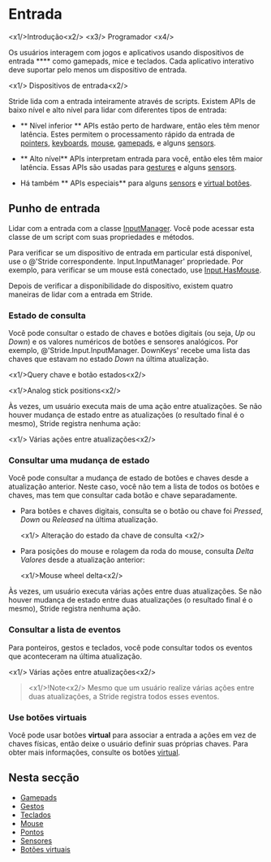 # Entrada

<x1\/>Introdução<x2\/>
<x3\/> Programador <x4\/>

Os usuários interagem com jogos e aplicativos usando dispositivos de entrada **** como gamepads, mice e teclados. Cada aplicativo interativo deve suportar pelo menos um dispositivo de entrada.

<x1\/> Dispositivos de entrada<x2\/>

Stride lida com a entrada inteiramente através de scripts. Existem APIs de baixo nível e alto nível para lidar com diferentes tipos de entrada:

* ** Nível inferior ** APIs estão perto de hardware, então eles têm menor latência. Estes permitem o processamento rápido da entrada de [pointers](pointers.md), [keyboards](keyboards.md), [mouse](mouse.md), [gamepads](gamepads.md), e alguns [sensors](sensors.md).

* ** Alto nível** APIs interpretam entrada para você, então eles têm maior latência. Essas APIs são usadas para [gestures](gestures.md) e alguns [sensors](sensors.md).

* Há também ** APIs especiais** para alguns [sensors](sensors.md) e [virtual botões](virtual-buttons.md).

## Punho de entrada

Lidar com a entrada com a classe [InputManager](xref:Stride.Input.InputManager). Você pode acessar esta classe de um script com suas propriedades e métodos.

Para verificar se um dispositivo de entrada em particular está disponível, use o @'Stride correspondente. Input.InputManager' propriedade. Por exemplo, para verificar se um mouse está conectado, use [Input.HasMouse](xref:Stride.Input.InputManager.HasMouse).

Depois de verificar a disponibilidade do dispositivo, existem quatro maneiras de lidar com a entrada em Stride.

### Estado de consulta

Você pode consultar o estado de chaves e botões digitais (ou seja, _Up_ ou _Down_) e os valores numéricos de botões e sensores analógicos. Por exemplo, @'Stride.Input.InputManager. DownKeys' recebe uma lista das chaves que estavam no estado _Down_ na última atualização.

<x1\/>Query chave e botão estados<x2\/>

<x1\/>Analog stick positions<x2\/>

Às vezes, um usuário executa mais de uma ação entre atualizações. Se não houver mudança de estado entre as atualizações (o resultado final é o mesmo), Stride registra nenhuma ação:

<x1\/> Várias ações entre atualizações<x2\/>

### Consultar uma mudança de estado

Você pode consultar a mudança de estado de botões e chaves desde a atualização anterior.
Neste caso, você não tem a lista de todos os botões e chaves, mas tem que consultar cada botão e chave separadamente.

* Para botões e chaves digitais, consulta se o botão ou chave foi _Pressed_, _Down_ ou _Released_ na última atualização.

   <x1\/> Alteração do estado da chave de consulta <x2\/>

* Para posições do mouse e rolagem da roda do mouse, consulta _Delta Valores_ desde a atualização anterior:

   <x1\/>Mouse wheel delta<x2\/>

Às vezes, um usuário executa várias ações entre duas atualizações. Se não houver mudança de estado entre duas atualizações (o resultado final é o mesmo), Stride registra nenhuma ação.

### Consultar a lista de eventos

Para ponteiros, gestos e teclados, você pode consultar todos os eventos que aconteceram na última atualização.

<x1\/> Várias ações entre atualizações<x2\/>

> <x1\/>!Note<x2\/>
> Mesmo que um usuário realize várias ações entre duas atualizações, a Stride registra todos esses eventos.

### Use botões virtuais

Você pode usar botões **virtual** para associar a entrada a ações em vez de chaves físicas, então deixe o usuário definir suas próprias chaves. Para obter mais informações, consulte os botões [virtual](virtual-buttons.md).

## Nesta secção

* [Gamepads](gamepads.md)
* [Gestos](gestures.md)
* [Teclados](keyboards.md)
* [Mouse](mouse.md)
* [Pontos](pointers.md)
* [Sensores](sensors.md)
* [Botões virtuais](virtual-buttons.md)